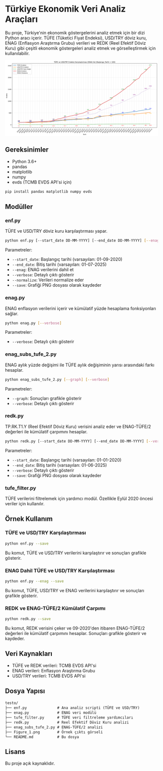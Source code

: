 # Türkiye Ekonomik Veri Analiz Araçları

Bu proje, Türkiye'nin ekonomik göstergelerini analiz etmek için bir dizi Python aracı içerir. TÜFE (Tüketici Fiyat Endeksi), USD/TRY döviz kuru, ENAG (Enflasyon Araştırma Grubu) verileri ve REDK (Reel Efektif Döviz Kuru) gibi çeşitli ekonomik göstergeleri analiz etmek ve görselleştirmek için kullanılabilir.

![Örnek Çıktı](Figure_1.png)

## Gereksinimler

- Python 3.6+
- pandas
- matplotlib
- numpy
- evds (TCMB EVDS API'si için)

```bash
pip install pandas matplotlib numpy evds
```

## Modüller

### enf.py

TÜFE ve USD/TRY döviz kuru karşılaştırması yapar.

```bash
python enf.py [--start_date DD-MM-YYYY] [--end_date DD-MM-YYYY] [--enag] [--verbose] [--normalize] [--save]
```

Parametreler:
- `--start_date`: Başlangıç tarihi (varsayılan: 01-09-2020)
- `--end_date`: Bitiş tarihi (varsayılan: 01-07-2025)
- `--enag`: ENAG verilerini dahil et
- `--verbose`: Detaylı çıktı gösterir
- `--normalize`: Verileri normalize eder
- `--save`: Grafiği PNG dosyası olarak kaydeder

### enag.py

ENAG enflasyon verilerini içerir ve kümülatif yüzde hesaplama fonksiyonları sağlar.

```bash
python enag.py [--verbose]
```

Parametreler:
- `--verbose`: Detaylı çıktı gösterir

### enag_subs_tufe_2.py

ENAG aylık yüzde değişimi ile TÜFE aylık değişiminin yarısı arasındaki farkı hesaplar.

```bash
python enag_subs_tufe_2.py [--graph] [--verbose]
```

Parametreler:
- `--graph`: Sonuçları grafikle gösterir
- `--verbose`: Detaylı çıktı gösterir

### redk.py

TP.RK.T1.Y (Reel Efektif Döviz Kuru) verisini analiz eder ve ENAG-TÜFE/2 değerleri ile kümülatif çarpımını hesaplar.

```bash
python redk.py [--start_date DD-MM-YYYY] [--end_date DD-MM-YYYY] [--verbose] [--save]
```

Parametreler:
- `--start_date`: Başlangıç tarihi (varsayılan: 01-01-2020)
- `--end_date`: Bitiş tarihi (varsayılan: 01-06-2025)
- `--verbose`: Detaylı çıktı gösterir
- `--save`: Grafiği PNG dosyası olarak kaydeder

### tufe_filter.py

TÜFE verilerini filtrelemek için yardımcı modül. Özellikle Eylül 2020 öncesi veriler için kullanılır.

## Örnek Kullanım

### TÜFE ve USD/TRY Karşılaştırması

```bash
python enf.py --save
```

Bu komut, TÜFE ve USD/TRY verilerini karşılaştırır ve sonuçları grafikle gösterir.

### ENAG Dahil TÜFE ve USD/TRY Karşılaştırması

```bash
python enf.py --enag --save
```

Bu komut, TÜFE, USD/TRY ve ENAG verilerini karşılaştırır ve sonuçları grafikle gösterir.

### REDK ve ENAG-TÜFE/2 Kümülatif Çarpımı

```bash
python redk.py --save
```

Bu komut, REDK verisini çeker ve 09-2020'den itibaren ENAG-TÜFE/2 değerleri ile kümülatif çarpımını hesaplar. Sonuçları grafikle gösterir ve kaydeder.

## Veri Kaynakları

- TÜFE ve REDK verileri: TCMB EVDS API'si
- ENAG verileri: Enflasyon Araştırma Grubu
- USD/TRY verileri: TCMB EVDS API'si

## Dosya Yapısı

```
testo/
├── enf.py              # Ana analiz scripti (TÜFE ve USD/TRY)
├── enag.py             # ENAG veri modülü
├── tufe_filter.py      # TÜFE veri filtreleme yardımcıları
├── redk.py             # Reel Efektif Döviz Kuru analizi
├── enag_subs_tufe_2.py # ENAG-TÜFE/2 analizi
├── Figure_1.png        # Örnek çıktı görseli
└── README.md           # Bu dosya
```

## Lisans

Bu proje açık kaynaklıdır. 